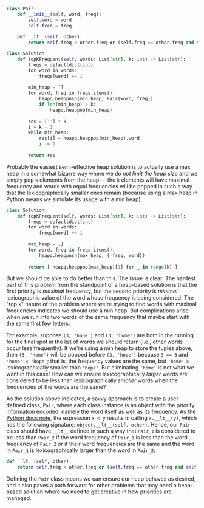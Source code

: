 ```python
class Pair:
    def __init__(self, word, freq):
        self.word = word
        self.freq = freq
        
    def __lt__(self, other):
        return self.freq < other.freq or (self.freq == other.freq and self.word > other.word)

class Solution:
    def topKFrequent(self, words: List[str], k: int) -> List[str]:
        freqs = defaultdict(int)
        for word in words:
            freqs[word] += 1
        
        min_heap = []
        for word, freq in freqs.items():
            heapq.heappush(min_heap, Pair(word, freq))
            if len(min_heap) > k:
                heapq.heappop(min_heap)
                
        res = [''] * k
        i = k - 1
        while min_heap:
            res[i] = heapq.heappop(min_heap).word
            i -= 1
            
        return res
```

Probably the easiest semi-effective heap solution is to actually use a max heap in a somewhat bizarre way where we *do not limit the heap size* and we simply pop `k` elements from the heap &#8212; the `k` elements will have maximal frequency and words with equal frequencies will be popped in such a way that the lexicographically smaller ones remain (because using a max heap in Python means we simulate its usage with a min heap):

```python
class Solution:
    def topKFrequent(self, words: List[str], k: int) -> List[str]:
        freqs = defaultdict(int)
        for word in words:
            freqs[word] += 1
        
        max_heap = []
        for word, freq in freqs.items():
            heapq.heappush(max_heap, (-freq, word))
            
        return [ heapq.heappop(max_heap)[1] for _ in range(k) ]
```

But we should be able to do better than this. The issue is clear: The hardest part of this problem from the standpoint of a heap-based solution is that the first priority is *maximal* frequency, but the second priority is *minimal* lexicographic value of the word whose frequency is being considered. The "top `k`" nature of the problem where we're trying to find words with maximal frequencies indicates we should use a min heap. But complications arise when we run into two words of the same frequency that maybe start with the same first few letters. 

For example, suppose `(3, 'hope')` and `(3, 'home')` are both in the running for the final spot in the list of words we should return (i.e., other words occur less frequently). If we're using a min heap to store the tuples above, then `(3, 'home')` will be popped before `(3, 'hope')` because `3 == 3` and `'home' < 'hope'`; that is, the frequency values are the same, but `'home'` is lexicographically smaller than `'hope'`. But eliminating `'home'` is not what we want in this case! How can we ensure lexicographically *larger* words are considered to be less than lexicographically *smaller* words when the frequencies of the words are the same? 

As the solution above indicates, a savvy approach is to create a user-defined class, `Pair`, where each class instance is an object with the priority information encoded, namely the word itself as well as its frequency. As [the Python docs note](https://docs.python.org/3/reference/datamodel.html#object.__lt__), the expression `x < y` results in calling `x.__lt__(y)`, which has the following signature: `object.__lt__(self, other)`. Hence, our `Pair` class should have `__lt__` defined in such a way that `Pair_1` is considered to be less than `Pair_2` if the word frequency of `Pair_1` is less than the word frequency of `Pair_2` *or* if their word frequencies are the same and the word in `Pair_1` is lexicographically larger than the word in `Pair_2`:

```python
def __lt__(self, other):
    return self.freq < other.freq or (self.freq == other.freq and self.word > other.word)
```

Defining the `Pair` class means we can ensure our heap behaves as desired, and it also paves a path forward for other problems that may need a heap-based solution where we need to get creative in how priorities are managed.